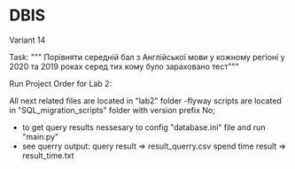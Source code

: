 # DBIS
Variant 14

Task: """ Порівняти середній бал з Англійської мови у кожному регіоні у 2020 та 2019 роках
			серед тих кому було зараховано тест"""

Run Project Order for Lab 2:

All next related files are located in "lab2" folder
-flyway scripts are located in "SQL_migration_scripts" folder with version prefix No;
- to get query results nessesary to config "database.ini" file and run "main.py"
- see querry output: query result => result_querry.csv
	    spend time result => result_time.txt
